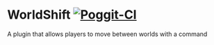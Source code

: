 # WorldShift [![Poggit-CI](https://poggit.pmmp.io/ci.badge/jasonwynn10/WorldShift/WorldShift)](https://poggit.pmmp.io/ci/jasonwynn10/WorldShift/WorldShift)
A plugin that allows players to move between worlds with a command